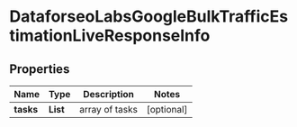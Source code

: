 # DataforseoLabsGoogleBulkTrafficEstimationLiveResponseInfo


## Properties

| Name | Type | Description | Notes |
|------------ | ------------- | ------------- | -------------|
**tasks** | **List<DataforseoLabsGoogleBulkTrafficEstimationLiveTaskInfo>** | array of tasks |[optional]|